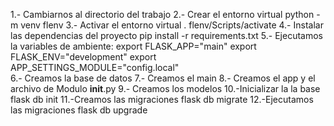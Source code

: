     
1.- Cambiarnos al directorio del trabajo
2.- Crear el entorno virtual
    python -m venv flenv
3.- Activar el entorno virtual
    . flenv/Scripts/activate
4.- Instalar las dependencias del proyecto
    pip install -r requirements.txt
5.- Ejecutamos la variables de ambiente:
    export FLASK_APP="main"
    export FLASK_ENV="development"
    export APP_SETTINGS_MODULE="config.local"   
6.- Creamos la base de datos
7.- Creamos el main
8.- Creamos el app y el archivo de Modulo __init__.py
9.- Creamos los modelos
10.-Inicializar la la base
    flask db init
11.-Creamos las migraciones
    flask db migrate
12.-Ejecutamos las migraciones
    flask db upgrade